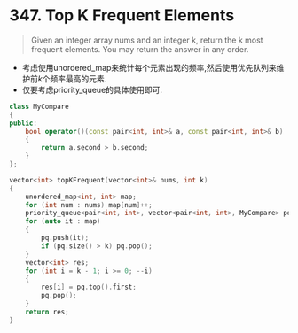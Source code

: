# 347. Top K Frequent Elements

> Given an integer array nums and an integer k, return the k most frequent elements. You may return the answer in any order.  

- 考虑使用unordered_map来统计每个元素出现的频率,然后使用优先队列来维护前$k$个频率最高的元素.
- 仅要考虑priority_queue的具体使用即可.

```C++
class MyCompare
{
public:
    bool operator()(const pair<int, int>& a, const pair<int, int>& b)
    {
        return a.second > b.second;
    }
};

vector<int> topKFrequent(vector<int>& nums, int k)
{
    unordered_map<int, int> map;
    for (int num : nums) map[num]++;
    priority_queue<pair<int, int>, vector<pair<int, int>, MyCompare> pq;
    for (auto it : map)
    {
        pq.push(it);
        if (pq.size() > k) pq.pop();
    }
    vector<int> res;
    for (int i = k - 1; i >= 0; --i)
    {
        res[i] = pq.top().first;
        pq.pop();
    }
    return res; 
}
```
